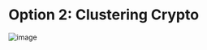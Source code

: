# Option 2: Clustering Crypto
![image](https://user-images.githubusercontent.com/56813346/142747934-b7e4cd94-fd1c-4405-b968-24839cc702a0.png)
